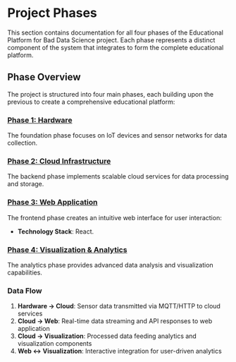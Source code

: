 # Project Phases

This section contains documentation for all four phases of the Educational Platform for Bad Data Science project. Each phase represents a distinct component of the system that integrates to form the complete educational platform.

## Phase Overview

The project is structured into four main phases, each building upon the previous to create a comprehensive educational platform:

### [Phase 1: Hardware](./01-hardware/index.md)
The foundation phase focuses on IoT devices and sensor networks for data collection. 

### [Phase 2: Cloud Infrastructure](./02-cloud/index.md)
The backend phase implements scalable cloud services for data processing and storage.

### [Phase 3: Web Application](./03-web/index.md)
The frontend phase creates an intuitive web interface for user interaction:
- **Technology Stack**: React.

### [Phase 4: Visualization & Analytics](./04-visualization/index.md)
The analytics phase provides advanced data analysis and visualization capabilities.


### Data Flow
1. **Hardware → Cloud**: Sensor data transmitted via MQTT/HTTP to cloud services
2. **Cloud → Web**: Real-time data streaming and API responses to web application
3. **Cloud → Visualization**: Processed data feeding analytics and visualization components
4. **Web ↔ Visualization**: Interactive integration for user-driven analytics

